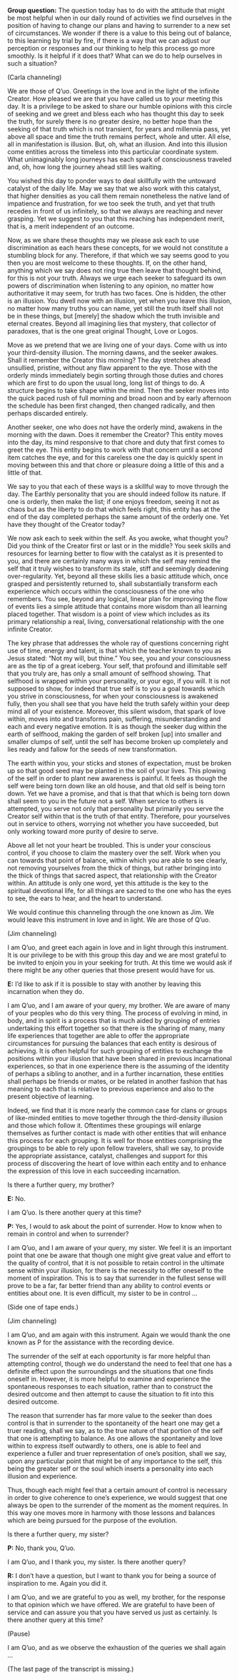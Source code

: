 <p class="group-question"><strong>Group question:</strong> The question today has to do with the attitude that might be most helpful when in our daily round of activities we find ourselves in the position of having to change our plans and having to surrender to a new set of circumstances. We wonder if there is a value to this being out of balance, to this learning by trial by fire, if there is a way that we can adjust our perception or responses and our thinking to help this process go more smoothly. Is it helpful if it does that? What can we do to help ourselves in such a situation?</p>
<p class="channel-type">(Carla channeling)</p>
<p>We are those of Q’uo. Greetings in the love and in the light of the infinite Creator. How pleased we are that you have called us to your meeting this day. It is a privilege to be asked to share our humble opinions with this circle of seeking and we greet and bless each who has thought this day to seek the truth, for surely there is no greater desire, no better hope than the seeking of that truth which is not transient, for years and millennia pass, yet above all space and time the truth remains perfect, whole and utter. All else, all in manifestation is illusion. But, oh, what an illusion. And into this illusion come entities across the timeless into this particular coordinate system. What unimaginably long journeys has each spark of consciousness traveled and, oh, how long the journey ahead still lies waiting.</p>
<p>You wished this day to ponder ways to deal skillfully with the untoward catalyst of the daily life. May we say that we also work with this catalyst, that higher densities as you call them remain nonetheless the native land of impatience and frustration, for we too seek the truth, and yet that truth recedes in front of us infinitely, so that we always are reaching and never grasping. Yet we suggest to you that this reaching has independent merit, that is, a merit independent of an outcome.</p>
<p>Now, as we share these thoughts may we please ask each to use discrimination as each hears these concepts, for we would not constitute a stumbling block for any. Therefore, if that which we say seems good to you then you are most welcome to these thoughts. If, on the other hand, anything which we say does not ring true then leave that thought behind, for this is not your truth. Always we urge each seeker to safeguard its own powers of discrimination when listening to any opinion, no matter how authoritative it may seem, for truth has two faces. One is hidden, the other is an illusion. You dwell now with an illusion, yet when you leave this illusion, no matter how many truths you can name, yet still the truth itself shall not be in these things, but [merely] the shadow which the truth invisible and eternal creates. Beyond all imagining lies that mystery, that collector of paradoxes, that is the one great original Thought, Love or Logos.</p>
<p>Move as we pretend that we are living one of your days. Come with us into your third-density illusion. The morning dawns, and the seeker awakes. Shall it remember the Creator this morning? The day stretches ahead unsullied, pristine, without any flaw apparent to the eye. Those with the orderly minds immediately begin sorting through those duties and chores which are first to do upon the usual long, long list of things to do. A structure begins to take shape within the mind. Then the seeker moves into the quick paced rush of full morning and broad noon and by early afternoon the schedule has been first changed, then changed radically, and then perhaps discarded entirely.</p>
<p>Another seeker, one who does not have the orderly mind, awakens in the morning with the dawn. Does it remember the Creator? This entity moves into the day, its mind responsive to that chore and duty that first comes to greet the eye. This entity begins to work with that concern until a second item catches the eye, and for this careless one the day is quickly spent in moving between this and that chore or pleasure doing a little of this and a little of that.</p>
<p>We say to you that each of these ways is a skillful way to move through the day. The Earthly personality that you are should indeed follow its nature. If one is orderly, then make the list; if one enjoys freedom, seeing it not as chaos but as the liberty to do that which feels right, this entity has at the end of the day completed perhaps the same amount of the orderly one. Yet have they thought of the Creator today?</p>
<p>We now ask each to seek within the self. As you awoke, what thought you? Did you think of the Creator first or last or in the middle? You seek skills and resources for learning better to flow with the catalyst as it is presented to you, and there are certainly many ways in which the self may remind the self that it truly wishes to transform its stale, stiff and seemingly deadening over-regularity. Yet, beyond all these skills lies a basic attitude which, once grasped and persistently returned to, shall substantially transform each experience which occurs within the consciousness of the one who remembers. You see, beyond any logical, linear plan for improving the flow of events lies a simple attitude that contains more wisdom than all learning placed together. That wisdom is a point of view which includes as its primary relationship a real, living, conversational relationship with the one infinite Creator.</p>
<p>The key phrase that addresses the whole ray of questions concerning right use of time, energy and talent, is that which the teacher known to you as Jesus stated: “Not my will, but thine.” You see, you and your consciousness are as the tip of a great iceberg. Your self, that profound and illimitable self that you truly are, has only a small amount of selfhood showing. That selfhood is wrapped within your personality, or your ego, if you will. It is not supposed to show, for indeed that true self is to you a goal towards which you strive in consciousness, for when your consciousness is awakened fully, then you shall see that you have held the truth safely within your deep mind all of your existence. Moreover, this silent wisdom, that spark of love within, moves into and transforms pain, suffering, misunderstanding and each and every negative emotion. It is as though the seeker dug within the earth of selfhood, making the garden of self broken [up] into smaller and smaller clumps of self, until the self has become broken up completely and lies ready and fallow for the seeds of new transformation.</p>
<p>The earth within you, your sticks and stones of expectation, must be broken up so that good seed may be planted in the soil of your lives. This plowing of the self in order to plant new awareness is painful. It feels as though the self were being torn down like an old house, and that old self is being torn down. Yet we have a promise, and that is that that which is being torn down shall seem to you in the future not a self. When service to others is attempted, you serve not only that personality but primarily you serve the Creator self within that is the truth of that entity. Therefore, pour yourselves out in service to others, worrying not whether you have succeeded, but only working toward more purity of desire to serve.</p>
<p>Above all let not your heart be troubled. This is under your conscious control, if you choose to claim the mastery over the self. Work when you can towards that point of balance, within which you are able to see clearly, not removing yourselves from the thick of things, but rather bringing into the thick of things that sacred aspect, that relationship with the Creator within. An attitude is only one word, yet this attitude is the key to the spiritual devotional life, for all things are sacred to the one who has the eyes to see, the ears to hear, and the heart to understand.</p>
<p>We would continue this channeling through the one known as Jim. We would leave this instrument in love and in light. We are those of Q’uo.</p>
<p class="channel-type">(Jim channeling)</p>
<p>I am Q’uo, and greet each again in love and in light through this instrument. It is our privilege to be with this group this day and we are most grateful to be invited to enjoin you in your seeking for truth. At this time we would ask if there might be any other queries that those present would have for us.</p>
<p><strong>E:</strong> I’d like to ask if it is possible to stay with another by leaving this incarnation when they do.</p>
<p>I am Q’uo, and I am aware of your query, my brother. We are aware of many of your peoples who do this very thing. The process of evolving in mind, in body, and in spirit is a process that is much aided by grouping of entries undertaking this effort together so that there is the sharing of many, many life experiences that together are able to offer the appropriate circumstances for pursuing the balances that each entity is desirous of achieving. It is often helpful for such grouping of entities to exchange the positions within your illusion that have been shared in previous incarnational experiences, so that in one experience there is the assuming of the identity of perhaps a sibling to another, and in a further incarnation, these entities shall perhaps be friends or mates, or be related in another fashion that has meaning to each that is relative to previous experience and also to the present objective of learning.</p>
<p>Indeed, we find that it is more nearly the common case for clans or groups of like-minded entities to move together through the third-density illusion and those which follow it. Oftentimes these groupings will enlarge themselves as further contact is made with other entities that will enhance this process for each grouping. It is well for those entities comprising the groupings to be able to rely upon fellow travelers, shall we say, to provide the appropriate assistance, catalyst, challenges and support for this process of discovering the heart of love within each entity and to enhance the expression of this love in each succeeding incarnation.</p>
<p>Is there a further query, my brother?</p>
<p><strong>E:</strong> No.</p>
<p>I am Q’uo. Is there another query at this time?</p>
<p><strong>P:</strong> Yes, I would to ask about the point of surrender. How to know when to remain in control and when to surrender?</p>
<p>I am Q’uo, and I am aware of your query, my sister. We feel it is an important point that one be aware that though one might give great value and effort to the quality of control, that it is not possible to retain control in the ultimate sense within your illusion, for there is the necessity to offer oneself to the moment of inspiration. This is to say that surrender in the fullest sense will prove to be a far, far better friend than any ability to control events or entities about one. It is even difficult, my sister to be in control …</p>
<p class="comment">(Side one of tape ends.)</p>
<p class="channel-type">(Jim channeling)</p>
<p>I am Q’uo, and am again with this instrument. Again we would thank the one known as P for the assistance with the recording device.</p>
<p>The surrender of the self at each opportunity is far more helpful than attempting control, though we do understand the need to feel that one has a definite effect upon the surroundings and the situations that one finds oneself in. However, it is more helpful to examine and experience the spontaneous responses to each situation, rather than to construct the desired outcome and then attempt to cause the situation to fit into this desired outcome.</p>
<p>The reason that surrender has far more value to the seeker than does control is that in surrender to the spontaneity of the heart one may get a truer reading, shall we say, as to the true nature of that portion of the self that one is attempting to balance. As one allows the spontaneity and love within to express itself outwardly to others, one is able to feel and experience a fuller and truer representation of one’s position, shall we say, upon any particular point that might be of any importance to the self, this being the greater self or the soul which inserts a personality into each illusion and experience.</p>
<p>Thus, though each might feel that a certain amount of control is necessary in order to give coherence to one’s experience, we would suggest that one always be open to the surrender of the moment as the moment requires. In this way one moves more in harmony with those lessons and balances which are being pursued for the purpose of the evolution.</p>
<p>Is there a further query, my sister?</p>
<p><strong>P:</strong> No, thank you, Q’uo.</p>
<p>I am Q’uo, and I thank you, my sister. Is there another query?</p>
<p><strong>R:</strong> I don’t have a question, but I want to thank you for being a source of inspiration to me. Again you did it.</p>
<p>I am Q’uo, and we are grateful to you as well, my brother, for the response to that opinion which we have offered. We are grateful to have been of service and can assure you that you have served us just as certainly. Is there another query at this time?</p>
<p class="comment">(Pause)</p>
<p>I am Q’uo, and as we observe the exhaustion of the queries we shall again …</p>
<p class="comment">(The last page of the transcript is missing.)</p>